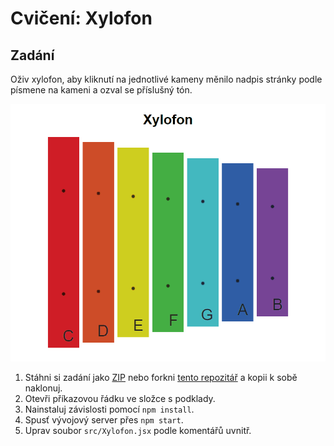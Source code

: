 # Cvičení: Xylofon

## Zadání

Oživ xylofon, aby kliknutí na jednotlivé kameny měnilo nadpis stránky podle písmene na kameni a ozval se příslušný tón.

![ukázka](zadani/xylofon.gif)

1. Stáhni si zadání jako [ZIP](https://github.com/Czechitas-podklady-WEB/Cviceni-Xylofon-v-Reactu/archive/main.zip) nebo forkni [tento repozitář](https://github.com/Czechitas-podklady-WEB/Cviceni-Xylofon-v-Reactu) a kopii k sobě naklonuj.
1. Otevři příkazovou řádku ve složce s podklady.
1. Nainstaluj závislosti pomocí `npm install`.
1. Spusť vývojový server přes `npm start`.
1. Uprav soubor `src/Xylofon.jsx` podle komentářů uvnitř.
